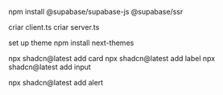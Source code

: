 

npm install @supabase/supabase-js @supabase/ssr



criar client.ts
criar server.ts




set up theme 
 npm install next-themes

 npx shadcn@latest add card 
npx shadcn@latest add label
npx shadcn@latest add input

npx shadcn@latest add alert
